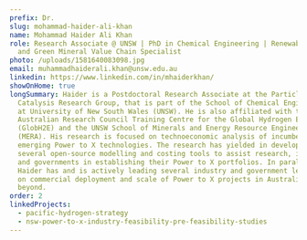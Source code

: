 ```yaml
---
prefix: Dr.
slug: mohammad-haider-ali-khan
name: Mohammad Haider Ali Khan
role: Research Associate @ UNSW | PhD in Chemical Engineering | Renewable Fuels
  and Green Mineral Value Chain Specialist
photo: /uploads/1581640083098.jpg
email: muhammadhaiderali.khan@unsw.edu.au
linkedin: https://www.linkedin.com/in/mhaiderkhan/
showOnHome: true
longSummary: Haider is a Postdoctoral Research Associate at the Particles and
  Catalysis Research Group, that is part of the School of Chemical Engineering
  at University of New South Wales (UNSW). He is also affiliated with the
  Australian Research Council Training Centre for the Global Hydrogen Economy
  (GlobH2E) and the UNSW School of Minerals and Energy Resource Engineering
  (MERA). His research is focused on technoeconomic analysis of incumbent and
  emerging Power to X technologies. The research has yielded in development of
  several open-source modelling and costing tools to assist research, industry,
  and governments in establishing their Power to X portfolios. In parallel,
  Haider has and is actively leading several industry and government led studies
  on commercial deployment and scale of Power to X projects in Australia and
  beyond.
order: 2
linkedProjects:
  - pacific-hydrogen-strategy
  - nsw-power-to-x-industry-feasibility-pre-feasibility-studies
---
```

